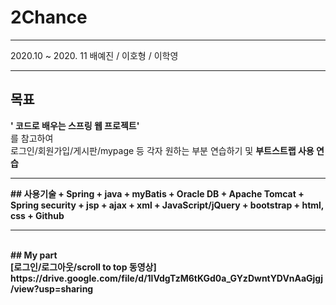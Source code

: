 # 2Chance
 <hr>
 2020.10 ~ 2020. 11
 배예진 / 이호형 / 이학영
 <hr>
 
 ## 목표 
 <strong>' 코드로 배우는 스프링 웹 프로젝트'</strong> <br>
 를 참고하여<br>
 로그인/회원가입/게시판/mypage 등 각자 원하는 부분 연습하기 및 <b>부트스트랩<b> 사용 연습
 
 <hr>
 ## 사용기술
+ Spring
+ java
+ myBatis
+ Oracle DB
+ Apache Tomcat
+ Spring security
+ jsp
+ ajax
+ xml
+ JavaScript/jQuery
+ bootstrap
+ html, css
+ Github
 <hr>
 <br>
 ## My part <br>
 [로그인/로그아웃/scroll to top 동영상]<br>
 https://drive.google.com/file/d/1lVdgTzM6tKGd0a_GYzDwntYDVnAaGjgj/view?usp=sharing
 
